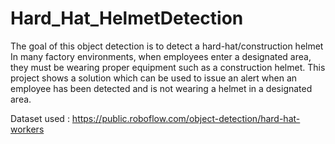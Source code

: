# Hard_Hat_HelmetDetection

The goal of this object detection is to detect a hard-hat/construction helmet In many factory environments, when employees enter a designated area, they must be wearing proper  equipment such as a construction helmet. 
This project shows a solution which can be used to issue an alert when an employee has been detected and is not wearing a helmet in a designated area.






Dataset used : https://public.roboflow.com/object-detection/hard-hat-workers
